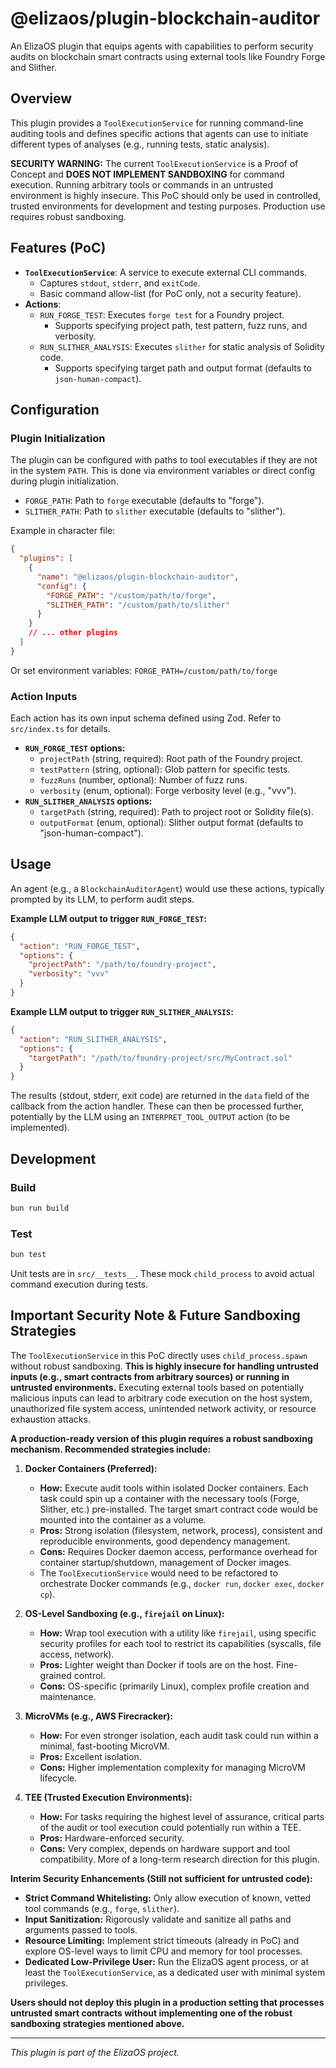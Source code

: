 # @elizaos/plugin-blockchain-auditor

An ElizaOS plugin that equips agents with capabilities to perform security audits on blockchain smart contracts using external tools like Foundry Forge and Slither.

## Overview

This plugin provides a `ToolExecutionService` for running command-line auditing tools and defines specific actions that agents can use to initiate different types of analyses (e.g., running tests, static analysis).

**SECURITY WARNING:** The current `ToolExecutionService` is a Proof of Concept and **DOES NOT IMPLEMENT SANDBOXING** for command execution. Running arbitrary tools or commands in an untrusted environment is highly insecure. This PoC should only be used in controlled, trusted environments for development and testing purposes. Production use requires robust sandboxing.

## Features (PoC)

-   **`ToolExecutionService`**: A service to execute external CLI commands.
    -   Captures `stdout`, `stderr`, and `exitCode`.
    -   Basic command allow-list (for PoC only, not a security feature).
-   **Actions**:
    -   `RUN_FORGE_TEST`: Executes `forge test` for a Foundry project.
        -   Supports specifying project path, test pattern, fuzz runs, and verbosity.
    -   `RUN_SLITHER_ANALYSIS`: Executes `slither` for static analysis of Solidity code.
        -   Supports specifying target path and output format (defaults to `json-human-compact`).

## Configuration

### Plugin Initialization
The plugin can be configured with paths to tool executables if they are not in the system `PATH`. This is done via environment variables or direct config during plugin initialization.

-   `FORGE_PATH`: Path to `forge` executable (defaults to "forge").
-   `SLITHER_PATH`: Path to `slither` executable (defaults to "slither").

Example in character file:
```json
{
  "plugins": [
    {
      "name": "@elizaos/plugin-blockchain-auditor",
      "config": {
        "FORGE_PATH": "/custom/path/to/forge",
        "SLITHER_PATH": "/custom/path/to/slither"
      }
    }
    // ... other plugins
  ]
}
```
Or set environment variables: `FORGE_PATH=/custom/path/to/forge`

### Action Inputs
Each action has its own input schema defined using Zod. Refer to `src/index.ts` for details.

-   **`RUN_FORGE_TEST` options:**
    -   `projectPath` (string, required): Root path of the Foundry project.
    -   `testPattern` (string, optional): Glob pattern for specific tests.
    -   `fuzzRuns` (number, optional): Number of fuzz runs.
    -   `verbosity` (enum, optional): Forge verbosity level (e.g., "vvv").
-   **`RUN_SLITHER_ANALYSIS` options:**
    -   `targetPath` (string, required): Path to project root or Solidity file(s).
    -   `outputFormat` (enum, optional): Slither output format (defaults to "json-human-compact").


## Usage

An agent (e.g., a `BlockchainAuditorAgent`) would use these actions, typically prompted by its LLM, to perform audit steps.

**Example LLM output to trigger `RUN_FORGE_TEST`:**
```json
{
  "action": "RUN_FORGE_TEST",
  "options": {
    "projectPath": "/path/to/foundry-project",
    "verbosity": "vvv"
  }
}
```

**Example LLM output to trigger `RUN_SLITHER_ANALYSIS`:**
```json
{
  "action": "RUN_SLITHER_ANALYSIS",
  "options": {
    "targetPath": "/path/to/foundry-project/src/MyContract.sol"
  }
}
```
The results (stdout, stderr, exit code) are returned in the `data` field of the callback from the action handler. These can then be processed further, potentially by the LLM using an `INTERPRET_TOOL_OUTPUT` action (to be implemented).

## Development

### Build
```bash
bun run build
```

### Test
```bash
bun test
```
Unit tests are in `src/__tests__`. These mock `child_process` to avoid actual command execution during tests.

## Important Security Note & Future Sandboxing Strategies
The `ToolExecutionService` in this PoC directly uses `child_process.spawn` without robust sandboxing. **This is highly insecure for handling untrusted inputs (e.g., smart contracts from arbitrary sources) or running in untrusted environments.** Executing external tools based on potentially malicious inputs can lead to arbitrary code execution on the host system, unauthorized file system access, unintended network activity, or resource exhaustion attacks.

**A production-ready version of this plugin requires a robust sandboxing mechanism. Recommended strategies include:**

1.  **Docker Containers (Preferred):**
    *   **How:** Execute audit tools within isolated Docker containers. Each task could spin up a container with the necessary tools (Forge, Slither, etc.) pre-installed. The target smart contract code would be mounted into the container as a volume.
    *   **Pros:** Strong isolation (filesystem, network, process), consistent and reproducible environments, good dependency management.
    *   **Cons:** Requires Docker daemon access, performance overhead for container startup/shutdown, management of Docker images.
    *   The `ToolExecutionService` would need to be refactored to orchestrate Docker commands (e.g., `docker run`, `docker exec`, `docker cp`).

2.  **OS-Level Sandboxing (e.g., `firejail` on Linux):**
    *   **How:** Wrap tool execution with a utility like `firejail`, using specific security profiles for each tool to restrict its capabilities (syscalls, file access, network).
    *   **Pros:** Lighter weight than Docker if tools are on the host. Fine-grained control.
    *   **Cons:** OS-specific (primarily Linux), complex profile creation and maintenance.

3.  **MicroVMs (e.g., AWS Firecracker):**
    *   **How:** For even stronger isolation, each audit task could run within a minimal, fast-booting MicroVM.
    *   **Pros:** Excellent isolation.
    *   **Cons:** Higher implementation complexity for managing MicroVM lifecycle.

4.  **TEE (Trusted Execution Environments):**
    *   **How:** For tasks requiring the highest level of assurance, critical parts of the audit or tool execution could potentially run within a TEE.
    *   **Pros:** Hardware-enforced security.
    *   **Cons:** Very complex, depends on hardware support and tool compatibility. More of a long-term research direction for this plugin.

**Interim Security Enhancements (Still not sufficient for untrusted code):**
*   **Strict Command Whitelisting:** Only allow execution of known, vetted tool commands (e.g., `forge`, `slither`).
*   **Input Sanitization:** Rigorously validate and sanitize all paths and arguments passed to tools.
*   **Resource Limiting:** Implement strict timeouts (already in PoC) and explore OS-level ways to limit CPU and memory for tool processes.
*   **Dedicated Low-Privilege User:** Run the ElizaOS agent process, or at least the `ToolExecutionService`, as a dedicated user with minimal system privileges.

**Users should not deploy this plugin in a production setting that processes untrusted smart contracts without implementing one of the robust sandboxing strategies mentioned above.**

---

*This plugin is part of the ElizaOS project.*
